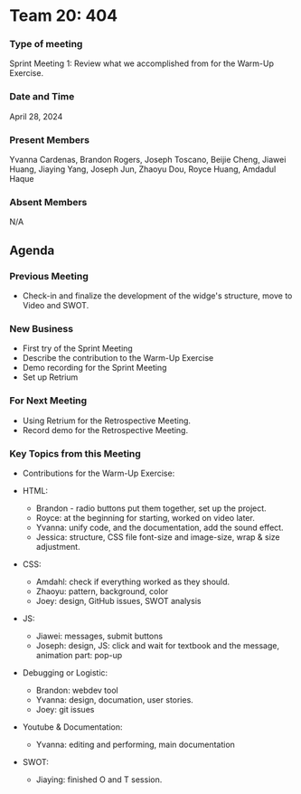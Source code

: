 # Team 20: 404
### Type of meeting
  Sprint Meeting 1: Review what we accomplished from for the Warm-Up Exercise. 
### Date and Time
  April 28, 2024
### Present Members
  Yvanna Cardenas, Brandon Rogers, Joseph Toscano, Beijie Cheng, 
  Jiawei Huang, Jiaying Yang, Joseph Jun, Zhaoyu Dou, Royce Huang, Amdadul Haque
### Absent Members
  N/A
## Agenda
### Previous Meeting
  - Check-in and finalize the development of the widge's structure, move to Video and SWOT.
### New Business
  - First try of the Sprint Meeting
  - Describe the contribution to the Warm-Up Exercise
  - Demo recording for the Sprint Meeting
  - Set up Retrium
### For Next Meeting
  - Using Retrium for the Retrospective Meeting.
  - Record demo for the Retrospective Meeting.
### Key Topics from this Meeting  
  - Contributions for the Warm-Up Exercise: 
  - HTML: 
    - Brandon - radio buttons put them together, set up the project. 
    - Royce: at the beginning for starting, worked on video later. 
    - Yvanna: unify code, and the documentation, add the sound effect.
    - Jessica: structure, CSS file font-size and image-size, wrap & size adjustment. 

  - CSS: 
    - Amdahl: check if everything worked as they should.
    - Zhaoyu: pattern, background, color
    - Joey: design, GitHub issues, SWOT analysis

  - JS: 
    - Jiawei: messages, submit buttons
    - Joseph: design, JS: click and wait for textbook and the message, animation part: pop-up

  - Debugging or Logistic:
    - Brandon: webdev tool
    - Yvanna: design, documation, user stories. 
    - Joey: git issues

  - Youtube & Documentation:
    - Yvanna: editing and performing, main documentation
    
  - SWOT:
    - Jiaying: finished O and T session.

### 
